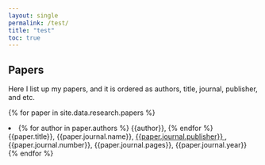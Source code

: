 ```yaml
---
layout: single
permalink: /test/
title: "test"
toc: true
---
```



## Papers

Here I list up my papers, and it is ordered as authors, title, journal, publisher, and etc.


{% for paper in site.data.research.papers %}
  <li>
    {% for author in paper.authors %}
        {{author}},
    {% endfor %}
    {{paper.title}}, 
    {{paper.journal.name}},
    <a href="{{ paper.links.journal }}">
    {{paper.journal.publisher}}
    </a>,
    {{paper.journal.number}}, 
    {{paper.journal.pages}}, 
    {{paper.journal.year}}
  </li>
{% endfor %}